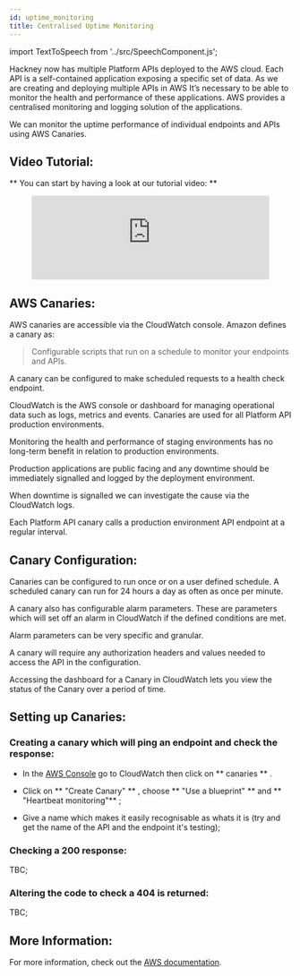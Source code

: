 ```yaml
---
id: uptime_monitoring
title: Centralised Uptime Monitoring
---
```


import TextToSpeech from '../src/SpeechComponent.js';

<TextToSpeech>

Hackney now has multiple Platform APIs deployed to the AWS cloud. Each API is a self-contained application exposing a specific set of data.
As we are creating and deploying multiple APIs in AWS It’s necessary to be able to monitor the health and performance of these applications. AWS provides a centralised monitoring and logging solution of the applications.

We can monitor the uptime performance of individual endpoints and APIs using AWS Canaries.

## Video Tutorial:

** You can start by having a look at our tutorial video: **

<figure class="video-container">
  <iframe width="100%" src="https://www.youtube.com/embed/bYMdvCz0QUk" title="YouTube video player" frameborder="0" allow="accelerometer; autoplay; clipboard-write; encrypted-media; gyroscope; picture-in-picture" allowfullscreen></iframe>
</figure>

## AWS Canaries:

AWS canaries are accessible via the CloudWatch console. Amazon defines a canary as:
> Configurable scripts that run on a schedule to monitor your endpoints and APIs.

A canary can be configured to make scheduled requests to a health check endpoint.

CloudWatch is the AWS console or dashboard for managing operational data such as logs, metrics and events.
Canaries are used for all Platform API production environments.

Monitoring the health and performance of staging environments has no long-term benefit in relation to production environments. 

Production applications are public facing and any downtime should be immediately signalled and logged by the deployment environment. 

When downtime is signalled we can investigate the cause via the CloudWatch logs. 

Each Platform API canary calls a production environment API endpoint at a regular interval.

## Canary Configuration:

Canaries can be configured to run once or on a user defined schedule. A scheduled canary can run for 24 hours a day as often as once per minute. 

A canary also has configurable alarm parameters. These are parameters which will set off an alarm in CloudWatch if the defined conditions are met.

Alarm parameters can be very specific and granular.

A canary will require any authorization headers and values needed to access the API in the configuration.

Accessing the dashboard for a Canary in CloudWatch lets you view the status of the Canary over a period of time.

## Setting up Canaries:

### Creating a canary which will ping an endpoint and check the response:

- In the [AWS Console](https://signin.aws.amazon.com/signin?redirect_uri=https%3A%2F%2Feu-west-2.console.aws.amazon.com%2Fcloudwatch%2Fhome%3Fregion%3Deu-west-2%26state%3DhashArgs%2523synthetics%253Acanary%252Flist%26isauthcode%3Dtrue&client_id=arn%3Aaws%3Aiam%3A%3A015428540659%3Auser%2Fcloudwatch&forceMobileApp=0&code_challenge=afPX8AredTuJ4RR-8tmbbYoDccc2YpaukmzbN5Up2z4&code_challenge_method=SHA-256
) go to CloudWatch then click on ** canaries ** .

- Click on ** "Create Canary" ** , choose ** "Use a blueprint" ** and  ** "Heartbeat monitoring"** ;

- Give a name which makes it easily recognisable as whats it is (try and get the name of the API and the endpoint it's testing);
### Checking a 200 response:

TBC;
### Altering the code to check a 404 is returned:

TBC;
## More Information:

For more information, check out the [AWS documentation](https://docs.aws.amazon.com/AmazonCloudWatch/latest/monitoring/CloudWatch_Synthetics_Canaries_Create.html).

</TextToSpeech>